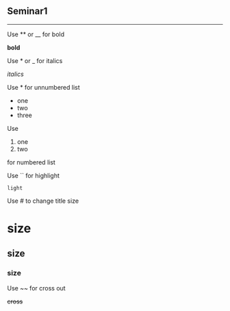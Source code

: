 ## Seminar1

***

Use ** or __ for bold

**bold**

Use * or _ for italics

_italics_

Use * for unnumbered list
* one
* two 
* three

Use 
1. one
2. two

for numbered list

Use `` for highlight

``light``

Use # to change title size

# size
## size
### size


Use ~~ for cross out

~~cross~~



 

